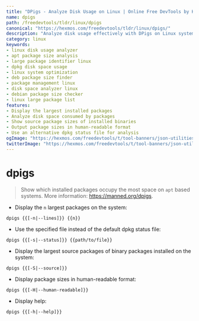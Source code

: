 ```yaml
---
title: "DPigs - Analyze Disk Usage on Linux | Online Free DevTools by Hexmos"
name: dpigs
path: /freedevtools/tldr/linux/dpigs
canonical: "https://hexmos.com/freedevtools/tldr/linux/dpigs/"
description: "Analyze disk usage effectively with DPigs on Linux systems. Identify large packages consuming space and optimize your system. Free online tool, no registration required."
category: linux
keywords:
- linux disk usage analyzer
- apt package size analysis
- large package identifier linux
- dpkg disk space usage
- linux system optimization
- deb package size finder
- package management linux
- disk space analyzer linux
- debian package size checker
- linux large package list
features:
- Display the largest installed packages
- Analyze disk space consumed by packages
- Show source package sizes of installed binaries
- Output package sizes in human-readable format
- Use an alternative dpkg status file for analysis
ogImage: "https://hexmos.com/freedevtools/t/tool-banners/json-utilities-banner.png"
twitterImage: "https://hexmos.com/freedevtools/t/tool-banners/json-utilities-banner.png"
---
```


# dpigs

> Show which installed packages occupy the most space on `apt` based systems.
> More information: <https://manned.org/dpigs>.

- Display the `n` largest packages on the system:

`dpigs {{[-n|--lines]}} {{n}}`

- Use the specified file instead of the default dpkg status file:

`dpigs {{[-s|--status]}} {{path/to/file}}`

- Display the largest source packages of binary packages installed on the system:

`dpigs {{[-S|--source]}}`

- Display package sizes in human-readable format:

`dpigs {{[-H|--human-readable]}}`

- Display help:

`dpigs {{[-h|--help]}}`
